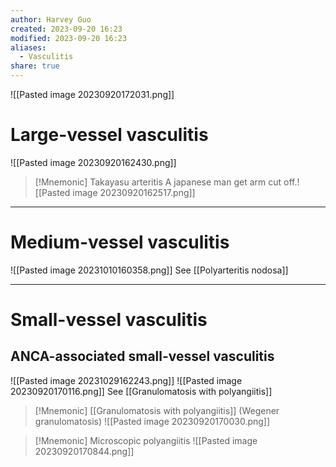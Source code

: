 ```yaml
---
author: Harvey Guo
created: 2023-09-20 16:23
modified: 2023-09-20 16:23
aliases:
  - Vasculitis
share: true
---
```

![[Pasted image 20230920172031.png]]
# Large-vessel vasculitis
![[Pasted image 20230920162430.png]]
>[!Mnemonic] Takayasu arteritis
>A japanese man get arm cut off.![[Pasted image 20230920162517.png]]


---
# Medium-vessel vasculitis
![[Pasted image 20231010160358.png]]
See [[Polyarteritis nodosa]]

---
# Small-vessel vasculitis
## ANCA-associated small-vessel vasculitis
![[Pasted image 20231029162243.png]]
![[Pasted image 20230920170116.png]]
See [[Granulomatosis with polyangiitis]]
>[!Mnemonic] [[Granulomatosis with polyangiitis]] (Wegener granulomatosis)
>![[Pasted image 20230920170030.png]]

>[!Mnemonic] Microscopic polyangiitis
>![[Pasted image 20230920170844.png]]